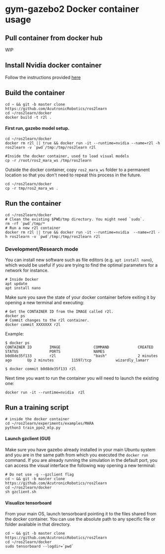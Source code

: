 # gym-gazebo2 Docker container usage

## Pull container from docker hub

WIP

## Install Nvidia docker container
Follow the instructions provided [here](https://github.com/NVIDIA/nvidia-docker)

## Build the container

```shell
cd ~ && git -b master clone https://github.com/AcutronicRobotics/ros2learn
cd ~/ros2learn/docker
docker build -t r2l .
```
#### First run, gazebo model setup.

```shell
cd ~/ros2learn/docker
docker rm r2l || true && docker run -it --runtime=nvidia --name=r2l -h ros2learn -v `pwd`/tmp:/tmp/ros2learn r2l

#Inside the docker container, used to load visual models
cp -r /root/ros2_mara_ws /tmp/ros2learn
```

Outside the docker container, copy `ros2_mara_ws` folder to a permanent location so that you don't need to repeat this process in the future.
```
cd ~/ros2learn/docker
cp -r tmp/ros2_mara_ws .
```

## Run the container

```shell
cd ~/ros2learn/docker
# Clean the existing $PWD/tmp directory. You might need `sudo`.
rm -rf `pwd`/tmp/*
# Run a new r2l container
docker rm r2l || true && docker run -it --runtime=nvidia  --name=r2l -h ros2learn -v `pwd`/tmp:/tmp/ros2learn r2l
```

### Development/Research mode
You can install new software such as file editors (e.g. `apt install nano`), which would be useful if you are trying to find the optimal parameters for a network for instance.

```shell
# Inside Docker
apt update
apt install nano
```

Make sure you save the state of your docker container before exiting it by opening a new terminal and executing:

```shell
# Get the CONTAINER ID from the IMAGE called r2l.
docker ps
# Commit changes to the r2l container.
docker commit XXXXXXX r2l
```

Example:
```shell
$ docker ps
CONTAINER ID        IMAGE               COMMAND             CREATED             STATUS              PORTS               NAMES
b0d8de35f133        r2l                 "bash"              2 minutes ago       Up 2 minutes        11597/tcp           wizardly_lamarr

$ docker commit b0d8de35f133 r2l
```

Next time you want to run the container you will need to launch the existing one:

```shell
docker run -it --runtime=nvidia  r2l
```

## Run a training script

```shell
# inside the docker container
cd ~/ros2learn/experiments/examples/MARA
python3 train_ppo2_mlp.py
```

#### Launch gzclient (GUI)

Make sure you have gazebo already installed in your main Ubuntu system and you are in the same path from which you executed the `docker run` command. If you are already running the simulation in the default port, you can access the visual interface the following way opening a new terminal:
```shell
# Do not use -g --gzclient flag
cd ~ && git -b master clone https://github.com/AcutronicRobotics/ros2learn
cd ~/ros2learn/docker
sh gzclient.sh
```

#### Visualize tensorboard

From your main OS, launch tensorboard pointing it to the files shared from the docker container. You can use the absolute path to any specific file or folder available in that directory.

```shell
cd ~ && git -b master clone https://github.com/AcutronicRobotics/ros2learn
cd ~/ros2learn/docker
sudo tensorboard --logdir=`pwd`
```
